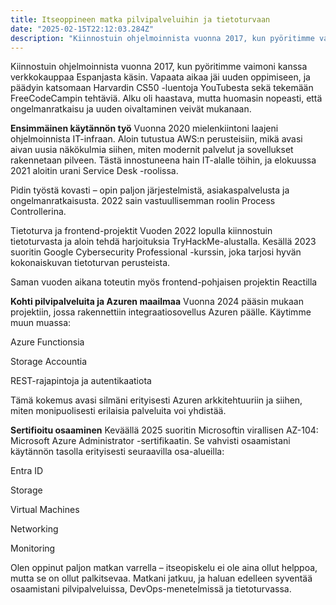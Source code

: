 ```yaml
---
title: Itseoppineen matka pilvipalveluihin ja tietoturvaan
date: "2025-02-15T22:12:03.284Z"
description: "Kiinnostuin ohjelmoinnista vuonna 2017, kun pyöritimme vaimoni kanssa verkkokauppaa Espanjasta käsin..."
---
```

Kiinnostuin ohjelmoinnista vuonna 2017, kun pyöritimme vaimoni kanssa verkkokauppaa Espanjasta käsin. Vapaata aikaa jäi uuden oppimiseen, ja päädyin katsomaan Harvardin CS50 -luentoja YouTubesta sekä tekemään FreeCodeCampin tehtäviä. Alku oli haastava, mutta huomasin nopeasti, että ongelmanratkaisu ja uuden oivaltaminen veivät mukanaan.

**Ensimmäinen käytännön työ**
Vuonna 2020 mielenkiintoni laajeni ohjelmoinnista IT-infraan. Aloin tutustua AWS:n perusteisiin, mikä avasi aivan uusia näkökulmia siihen, miten modernit palvelut ja sovellukset rakennetaan pilveen. Tästä innostuneena hain IT-alalle töihin, ja elokuussa 2021 aloitin urani Service Desk -roolissa.

Pidin työstä kovasti – opin paljon järjestelmistä, asiakaspalvelusta ja ongelmanratkaisusta. 2022 sain vastuullisemman roolin Process Controllerina.

Tietoturva ja frontend-projektit
Vuoden 2022 lopulla kiinnostuin tietoturvasta ja aloin tehdä harjoituksia TryHackMe-alustalla. Kesällä 2023 suoritin Google Cybersecurity Professional -kurssin, joka tarjosi hyvän kokonaiskuvan tietoturvan perusteista.

Saman vuoden aikana toteutin myös frontend-pohjaisen projektin Reactilla

**Kohti pilvipalveluita ja Azuren maailmaa**
Vuonna 2024 pääsin mukaan projektiin, jossa rakennettiin integraatiosovellus Azuren päälle. Käytimme muun muassa:

Azure Functionsia

Storage Accountia

REST-rajapintoja ja autentikaatiota

Tämä kokemus avasi silmäni erityisesti Azuren arkkitehtuuriin ja siihen, miten monipuolisesti erilaisia palveluita voi yhdistää.

**Sertifioitu osaaminen**
Keväällä 2025 suoritin Microsoftin virallisen AZ-104: Microsoft Azure Administrator -sertifikaatin. Se vahvisti osaamistani käytännön tasolla erityisesti seuraavilla osa-alueilla:

Entra ID

Storage

Virtual Machines

Networking

Monitoring


Olen oppinut paljon matkan varrella – itseopiskelu ei ole aina ollut helppoa, mutta se on ollut palkitsevaa. Matkani jatkuu, ja haluan edelleen syventää osaamistani pilvipalveluissa, DevOps-menetelmissä ja tietoturvassa.


